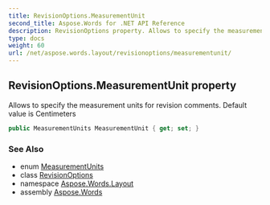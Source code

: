 ```yaml
---
title: RevisionOptions.MeasurementUnit
second_title: Aspose.Words for .NET API Reference
description: RevisionOptions property. Allows to specify the measurement units for revision comments. Default value is Centimeters in C#.
type: docs
weight: 60
url: /net/aspose.words.layout/revisionoptions/measurementunit/
---
```

## RevisionOptions.MeasurementUnit property

Allows to specify the measurement units for revision comments. Default value is Centimeters

```csharp
public MeasurementUnits MeasurementUnit { get; set; }
```

### See Also

* enum [MeasurementUnits](../../../aspose.words/measurementunits/)
* class [RevisionOptions](../)
* namespace [Aspose.Words.Layout](../../revisionoptions/)
* assembly [Aspose.Words](../../../)
